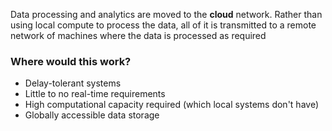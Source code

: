 Data processing and analytics are moved to the **cloud** network. Rather than using local compute to process the data, all of it is transmitted to a remote network of machines where the data is processed as required 

### Where would this work?
* Delay-tolerant systems
* Little to no real-time requirements 
* High computational capacity required (which local systems don't have)
* Globally accessible data storage